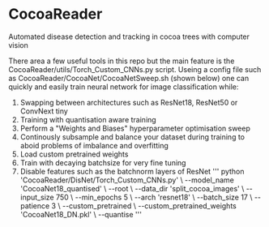 # CocoaReader
Automated disease detection and tracking in cocoa trees with computer vision

There area a few useful tools in this repo but the main feature is the CocoaReader/utils/Torch_Custom_CNNs.py script.
Useing a config file such as CocoaReader/CocoaNet/CocoaNetSweep.sh (shown below) one can quickly and easily train neural network for image classification while:
  1. Swapping between architectures such as ResNet18, ResNet50 or ConvNext tiny
  2. Training with quantisation aware training
  3. Perform a "Weights and Biases" hyperparameter optimisation sweep
  4. Continously subsample and balance your dataset during training to aboid problems of imbalance and overfitting
  5. Load custom pretrained weights
  6. Train with decaying batchsize for very fine tuning
  7. Disable features such as the batchnorm layers of ResNet
'''
python 'CocoaReader/DisNet/Torch_Custom_CNNs.py' \\
        --model_name 'CocoaNet18_quantised' \\
        --root <location of data file> \\
        --data_dir 'split_cocoa_images' \\
        --input_size 750 \\
        --min_epochs 5 \\
        --arch 'resnet18' \\
        --batch_size 17 \\
        --patience 3 \\
        --custom_pretrained \\
        --custom_pretrained_weights 'CocoaNet18_DN.pkl' \\
        --quantise
'''
